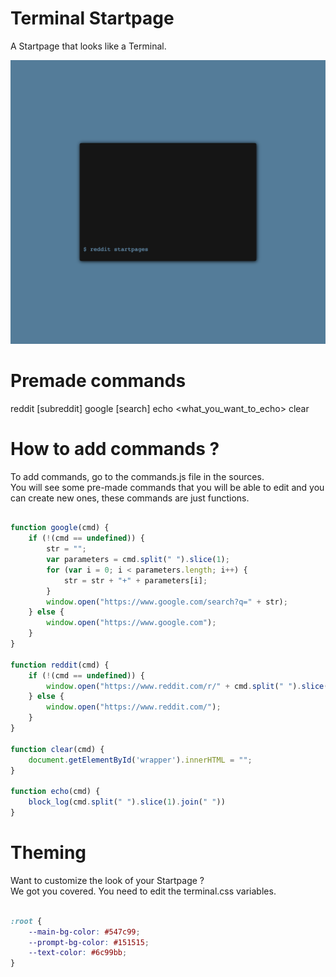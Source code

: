 # Terminal Startpage

A Startpage that looks like a Terminal.

![](preview.png)

# Premade commands

reddit [subreddit]
google [search]
echo <what_you_want_to_echo>
clear

# How to add commands ?

To add commands, go to the commands.js file in the sources.\
You will see some pre-made commands that you will be able to edit and you can create new ones, these commands are just functions.

```js

function google(cmd) {
    if (!(cmd == undefined)) {
        str = "";
        var parameters = cmd.split(" ").slice(1);
        for (var i = 0; i < parameters.length; i++) {
            str = str + "+" + parameters[i];
        }
        window.open("https://www.google.com/search?q=" + str);
    } else {
        window.open("https://www.google.com");
    }
}

function reddit(cmd) {
    if (!(cmd == undefined)) {
        window.open("https://www.reddit.com/r/" + cmd.split(" ").slice(1)[0]);
    } else {
        window.open("https://www.reddit.com/");
    }
}

function clear(cmd) {
    document.getElementById('wrapper').innerHTML = "";
}

function echo(cmd) {
    block_log(cmd.split(" ").slice(1).join(" "))
}

```

# Theming

Want to customize the look of your Startpage ?\
We got you covered. You need to edit the terminal.css variables.

```css

:root {
    --main-bg-color: #547c99;
    --prompt-bg-color: #151515;
    --text-color: #6c99bb;
}

```
